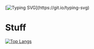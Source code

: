 [![Typing SVG](https://readme-typing-svg.demolab.com/?lines=Get+a+life...)](https://git.io/typing-svg)
# Stuff
[![Top Langs](https://github-readme-stats.vercel.app/api/top-langs/?username=NemGame&theme=shadow_red&layout=compact&title_color=000000)](https://github.com/anuraghazra/github-readme-stats)
